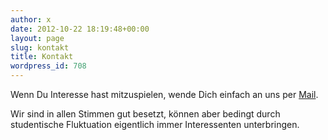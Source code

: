 ```yaml
---
author: x
date: 2012-10-22 18:19:48+00:00
layout: page
slug: kontakt
title: Kontakt
wordpress_id: 708
---
```


Wenn Du Interesse hast mitzuspielen, wende Dich einfach an uns per [Mail](mailto:bigband@agv-muenchen.de).

Wir sind in allen Stimmen gut besetzt, können aber bedingt durch studentische Fluktuation eigentlich immer Interessenten unterbringen.
